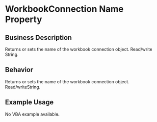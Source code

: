 # WorkbookConnection Name Property

## Business Description
Returns or sets the name of the workbook connection object. Read/write String.

## Behavior
Returns or sets the name of the workbook connection object. Read/writeString.

## Example Usage
No VBA example available.